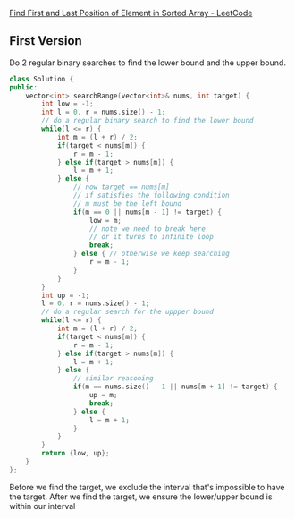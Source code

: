 [Find First and Last Position of Element in Sorted Array - LeetCode](https://leetcode.com/problems/find-first-and-last-position-of-element-in-sorted-array/description/)

## First Version

Do 2 regular binary searches to find the lower bound and the upper bound. 

```cpp
class Solution {
public:
    vector<int> searchRange(vector<int>& nums, int target) {
        int low = -1;
        int l = 0, r = nums.size() - 1;
        // do a regular binary search to find the lower bound
        while(l <= r) {
            int m = (l + r) / 2;
            if(target < nums[m]) {
                r = m - 1;
            } else if(target > nums[m]) {
                l = m + 1;
            } else {
                // now target == nums[m]
                // if satisfies the following condition
                // m must be the left bound
                if(m == 0 || nums[m - 1] != target) {
                    low = m;
                    // note we need to break here
                    // or it turns to infinite loop
                    break;
                } else { // otherwise we keep searching
                    r = m - 1;
                }
            }
        }
        int up = -1;
        l = 0, r = nums.size() - 1;
        // do a regular search for the uppper bound
        while(l <= r) {
            int m = (l + r) / 2;
            if(target < nums[m]) {
                r = m - 1;
            } else if(target > nums[m]) {
                l = m + 1;
            } else {
                // similar reasoning
                if(m == nums.size() - 1 || nums[m + 1] != target) {
                    up = m;
                    break;
                } else {
                    l = m + 1;
                }
            }
        }
        return {low, up};
    }
};
```

Before we find the target, we exclude the interval that's impossible to have the target. After we find the target, we ensure the lower/upper bound is within our interval


